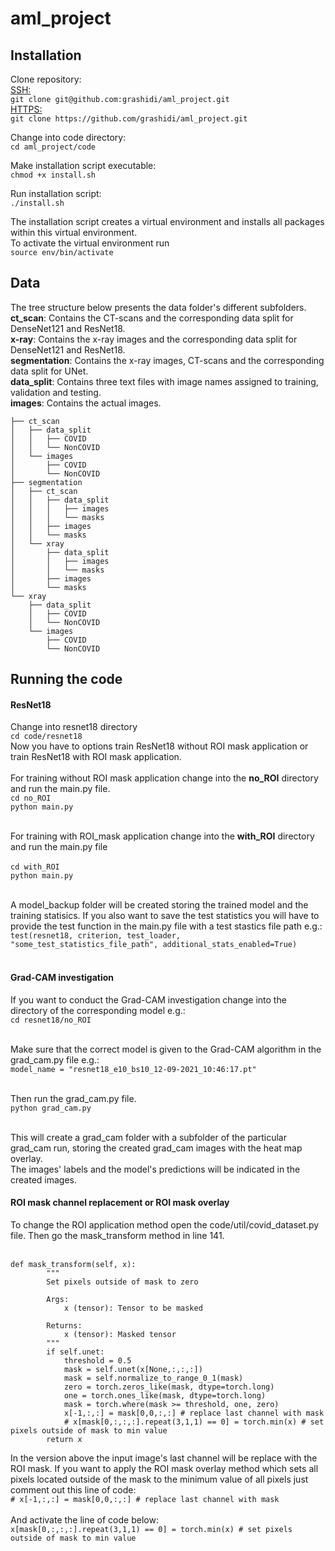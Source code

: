 # aml_project

## Installation
Clone repository:<br>
  <ins>SSH:</ins><br>
  ```git clone git@github.com:grashidi/aml_project.git```<br>
  <ins>HTTPS:</ins><br>
    ```git clone https://github.com/grashidi/aml_project.git```<br>
  
Change into code directory:<br>
  ```cd aml_project/code```<br>
  
Make installation script executable:<br>
  ```chmod +x install.sh```<br>
  
Run installation script:<br>
  ```./install.sh```<br>

The installation script creates a virtual environment and installs all packages within this virtual environment.<br>
To activate the virtual environment run<br>
  ```source env/bin/activate```<br>
  
## Data
The tree structure below presents the data folder's different subfolders.<br>
<b>ct_scan</b>: Contains the CT-scans and the corresponding data split for DenseNet121 and ResNet18.<br>
<b>x-ray</b>: Contains the x-ray images and the corresponding data split for DenseNet121 and ResNet18.<br>
<b>segmentation</b>: Contains the x-ray images, CT-scans and the corresponding data split for UNet.<br>
<b>data_split</b>: Contains three text files with image names assigned to training, validation and testing.<br>
<b>images</b>: Contains the actual images.<br>
```
├── ct_scan
│   ├── data_split
│   │   ├── COVID
│   │   └── NonCOVID
│   └── images
│       ├── COVID
│       └── NonCOVID
├── segmentation
│   ├── ct_scan
│   │   ├── data_split
│   │   │   ├── images
│   │   │   └── masks
│   │   ├── images
│   │   └── masks
│   └── xray
│       ├── data_split
│       │   ├── images
│       │   └── masks
│       ├── images
│       └── masks
└── xray
    ├── data_split
    │   ├── COVID
    │   └── NonCOVID
    └── images
        ├── COVID
        └── NonCOVID
 ```
 
## Running the code
#### ResNet18
Change into resnet18 directory<br>
```cd code/resnet18```<br>
Now you have to options train ResNet18 without ROI mask application or train ResNet18 with ROI mask application.<br><br>
For training without ROI mask application change into the <b>no_ROI</b> directory and run the main.py file.<br>
```cd no_ROI```<br>
```python main.py```<br><br>

  For training with ROI_mask application change into the <b>with_ROI</b> directory and run the main.py file<br><br>
```cd with_ROI```<br>
```python main.py```<br><br>

A model_backup folder will be created storing the trained model and the training statisics. If you also want to save the test statistics
you will have to provide the test function in the main.py file with a test stastics file path e.g.:<br>
```test(resnet18, criterion, test_loader, "some_test_statistics_file_path", additional_stats_enabled=True)```<br><br>

#### Grad-CAM investigation
If you want to conduct the Grad-CAM investigation change into the directory of the corresponding model e.g.:<br>
```cd resnet18/no_ROI```<br><br>

Make sure that the correct model is given to the Grad-CAM algorithm in the grad_cam.py file e.g.:<br>
```model_name = "resnet18_e10_bs10_12-09-2021_10:46:17.pt"```<br><br>

Then run the grad_cam.py file.<br>
```python grad_cam.py```<br><br>

This will create a grad_cam folder with a subfolder of the particular grad_cam run, storing the created grad_cam images with the heat map overlay.<br>
The images' labels and the model's predictions will be indicated in the created images.<br>
  
#### ROI mask channel replacement or ROI mask overlay
To change the ROI application method open the code/util/covid_dataset.py file. Then go the mask_transform method in line 141.<br><br>

```
def mask_transform(self, x):
        """
        Set pixels outside of mask to zero

        Args:
            x (tensor): Tensor to be masked

        Returns:
            x (tensor): Masked tensor
        """
        if self.unet:
            threshold = 0.5
            mask = self.unet(x[None,:,:,:])
            mask = self.normalize_to_range_0_1(mask)
            zero = torch.zeros_like(mask, dtype=torch.long)
            one = torch.ones_like(mask, dtype=torch.long)
            mask = torch.where(mask >= threshold, one, zero)
            x[-1,:,:] = mask[0,0,:,:] # replace last channel with mask
            # x[mask[0,:,:,:].repeat(3,1,1) == 0] = torch.min(x) # set pixels outside of mask to min value
        return x
```
In the version above the input image's last channel will be replace with the ROI mask. If you want to apply the ROI mask overlay method which sets all pixels located outside of the mask to the minimum value of all pixels just comment out this line of code:<br>
```# x[-1,:,:] = mask[0,0,:,:] # replace last channel with mask```<br><br>
And activate the line of code below:<br>
```x[mask[0,:,:,:].repeat(3,1,1) == 0] = torch.min(x) # set pixels outside of mask to min value```<br><br>
